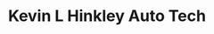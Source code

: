 ---
title: "Kevin L Hinkley Auto Tech"
url: /castro-valley/kevin-l-hinkley-auto-tech/
shop: car repair
---